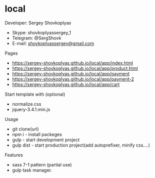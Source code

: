 # local

Developer: Sergey Shovkoplyas 
- Skype: shovkoplyassergey_1
- Telegram: @SergShovk
- E-mail: shovkoplyassergey@gmail.com


Pages
- https://sergey-shovkoplyas.github.io/local/app/index.html
- https://sergey-shovkoplyas.github.io/local/app/product.html
- https://sergey-shovkoplyas.github.io/local/app/payment
- https://sergey-shovkoplyas.github.io/local/app/payment-2
- https://sergey-shovkoplyas.github.io/local/app/cart

Start template with (optional)
- normalize.css
- jquery-3.4.1.min.js

Usage 
- git clone(url)
- npm i      - install packeges
- gulp       - start development project
- gulp dist  - start production project(add autoprefixer, minify css....)

Features 
- sass 7-1 pattern (partial use)
- gulp task manager.
